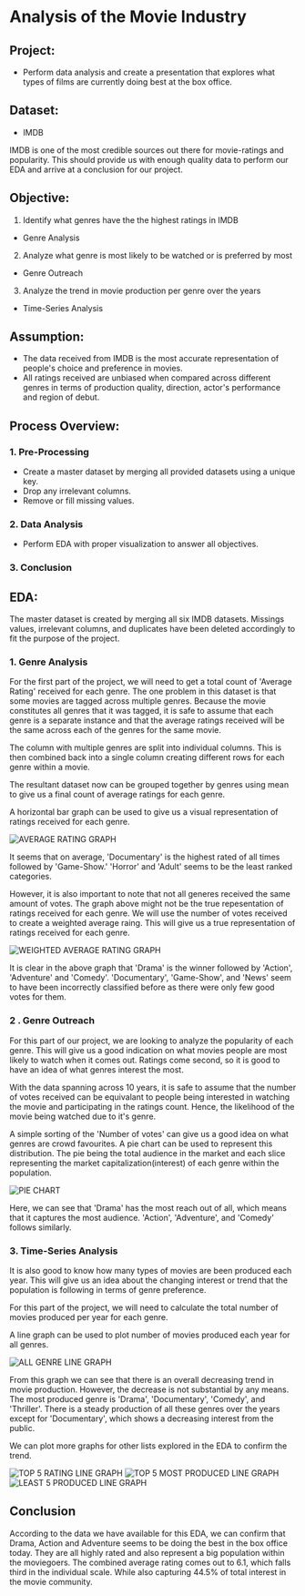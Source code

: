 # Analysis of the Movie Industry

## Project:

* Perform data analysis and create a presentation that explores what types of films are currently doing best at the box office.


## Dataset:

* IMDB

IMDB is one of the most credible sources out there for movie-ratings and popularity. This should provide us with enough quality data to perform our EDA and arrive at a conclusion for our project. 


## Objective:

1. Identify what genres have the the highest ratings in IMDB 
* Genre Analysis

2. Analyze what genre is most likely to be watched or is preferred by most 
* Genre Outreach

3. Analyze the trend in movie production per genre over the years
* Time-Series Analysis


## Assumption:

* The data received from IMDB is the most accurate representation of people's choice and preference in movies.
* All ratings received are unbiased when compared across different genres in terms of production quality, direction, actor's performance and region of debut.


## Process Overview:

### 1. Pre-Processing

* Create a master dataset by merging all provided datasets using a unique key.
* Drop any irrelevant columns.
* Remove or fill missing values.

### 2. Data Analysis

* Perform EDA with proper visualization to answer all objectives.

### 3. Conclusion


## EDA:

The master dataset is created by merging all six IMDB datasets. Missings values, irrelevant columns, and duplicates have been deleted accordingly to fit the purpose of the project.

### 1. Genre Analysis

For the first part of the project, we will need to get a total count of 'Average Rating' received for each genre. The one problem in this dataset is that some movies are tagged across multiple genres. Because the movie constitutes all genres that it was tagged,
it is safe to assume that each genre is a separate instance and that the average ratings received will be the same across each of the genres for the same movie.

The column with multiple genres are split into individual columns. This is then combined back into a single column creating different rows for each genre within a movie. 

The resultant dataset now can be grouped together by genres using mean to give us a final count of average ratings for each genre.

A horizontal bar graph can be used to give us a visual representation of ratings received for each genre.

![AVERAGE RATING GRAPH](https://github.com/dicchyant84/Module_1_Final_Project/blob/main/Graphs/Average_Rating.png)

It seems that on average, 'Documentary' is the highest rated of all times followed by 'Game-Show.' 'Horror' and 'Adult' seems to be the least ranked categories.

However, it is also important to note that not all generes received the same amount of votes. The graph above might not be the true repesentation of ratings received for each genre. We will use the number of votes received
to create a weighted average raing. This will give us a true representation of ratings received for each genre.

![WEIGHTED AVERAGE RATING GRAPH](https://github.com/dicchyant84/Module_1_Final_Project/blob/main/Graphs/Weighted_Average_Rating.png)
  
It is clear in the above graph that 'Drama' is the winner followed by 'Action', 'Adventure' and 'Comedy'. 'Documentary', 'Game-Show', and 'News' seem to have been incorrectly classified before as there were only few good votes for them. 
 

### 2 . Genre Outreach

For this part of our project, we are looking to analyze the popularity of each genre. This will give us a good indication on what movies people are most likely to watch when it comes out. Ratings come second, so it is good to 
have an idea of what genres interest the most.

With the data spanning across 10 years, it is safe to assume that the number of votes received can be equivalant to people being interested in watching the movie and participating in the ratings count. Hence, the likelihood of the movie being watched
due to it's genre.

A simple sorting of the 'Number of votes' can give us a good idea on what genres are crowd favourites. A pie chart can be used to represent this distribution. The pie being the total audience in the market and each slice representing the market capitalization(interest) of each genre within the population.

![PIE CHART](https://github.com/dicchyant84/Module_1_Final_Project/blob/main/Graphs/pie_chart.png)

Here, we can see that 'Drama' has the most reach out of all, which means that it captures the most audience. 'Action', 'Adventure', and 'Comedy' follows similarly.


### 3. Time-Series Analysis

It is also good to know how many types of movies are been produced each year. This will give us an idea about the changing interest or trend that the population is following in terms of genre preference.

For this part of the project, we will need to calculate the total number of movies produced per year for each genre.

A line graph can be used to plot number of movies produced each year for all genres.

![ALL GENRE LINE GRAPH](https://github.com/dicchyant84/Module_1_Final_Project/blob/main/Graphs/All_Rated.png)

From this graph we can see that there is an overall decreasing trend in movie production. However, the decrease is not substantial by any means.
The most produced genre is 'Drama', 'Documentary', 'Comedy', and 'Thriller'. There is a steady production of all these genres over the years except for 'Documentary', which shows a decreasing interest from the public.

We can plot more graphs for other lists explored in the EDA to confirm the trend. 

![TOP 5 RATING LINE GRAPH](https://github.com/dicchyant84/Module_1_Final_Project/blob/main/Graphs/Top_5_Rated.png)
![TOP 5 MOST PRODUCED LINE GRAPH](https://github.com/dicchyant84/Module_1_Final_Project/blob/main/Graphs/Most_5_Produced.png)
![LEAST 5 PRODUCED LINE GRAPH](https://github.com/dicchyant84/Module_1_Final_Project/blob/main/Graphs/Least_5_Produced.png)


## Conclusion

According to the data we have available for this EDA, we can confirm that Drama, Action and Adventure seems to be doing the best in the box office today. They are all highly rated and also represent a big population within the moviegoers.
The combined average rating comes out to 6.1, which falls third in the individual scale. While also capturing 44.5% of total interest in the movie community.  






 
 






